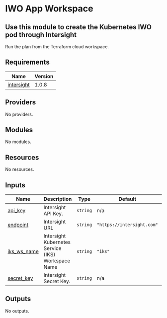 # IWO App Workspace

## Use this module to create the Kubernetes IWO pod through Intersight

Run the plan from the Terraform cloud workspace.

<!-- BEGINNING OF PRE-COMMIT-TERRAFORM DOCS HOOK -->
## Requirements

| Name | Version |
|------|---------|
| <a name="requirement_intersight"></a> [intersight](#requirement\_intersight) | 1.0.8 |

## Providers

No providers.

## Modules

No modules.

## Resources

No resources.

## Inputs

| Name | Description | Type | Default | Required |
|------|-------------|------|---------|:--------:|
| <a name="input_api_key"></a> [api\_key](#input\_api\_key) | Intersight API Key. | `string` | n/a | yes |
| <a name="input_endpoint"></a> [endpoint](#input\_endpoint) | Intersight URL | `string` | `"https://intersight.com"` | no |
| <a name="input_iks_ws_name"></a> [iks\_ws\_name](#input\_iks\_ws\_name) | Intersight Kubernetes Service (IKS) Workspace Name | `string` | `"iks"` | no |
| <a name="input_secret_key"></a> [secret\_key](#input\_secret\_key) | Intersight Secret Key. | `string` | n/a | yes |

## Outputs

No outputs.
<!-- END OF PRE-COMMIT-TERRAFORM DOCS HOOK -->
